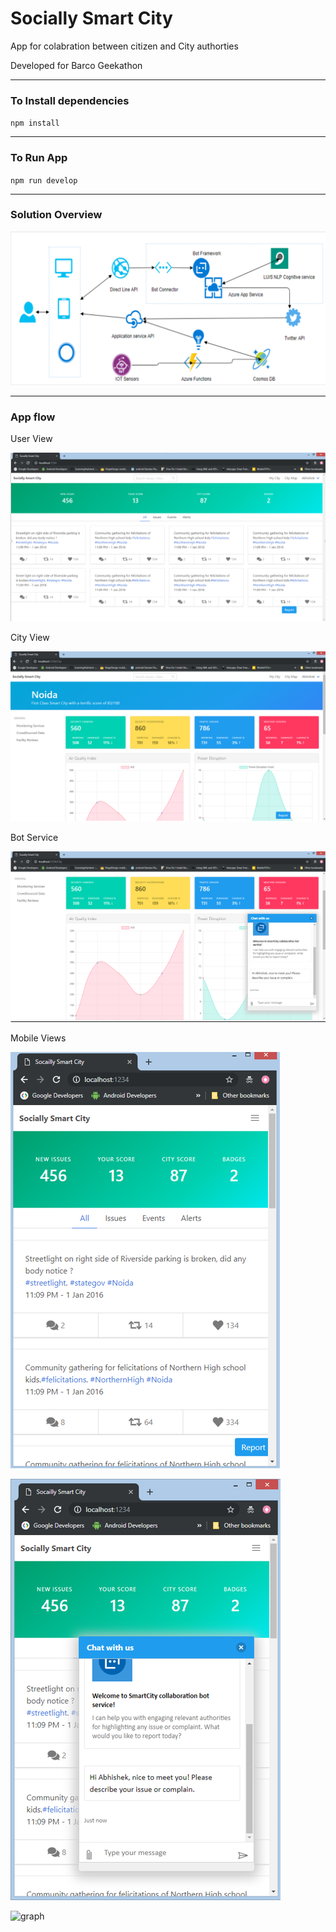 # Socially Smart City

App for colabration between citizen and City authorties

Developed for Barco Geekathon
***

### To Install dependencies 

 ` npm install `

***

### To Run App


` npm run develop `


***
### Solution Overview

![user](./images/smartcity.PNG)


***
### App flow

User View

![user](./images/main.png)



City View

![city](./images/maincity.png)


Bot Service

![bot](./images/botview1.png)


Mobile Views

![user](./images/main_mob.png)

![bot](./images/botview1_mob.png)

![graph](./images/graphview.png)






